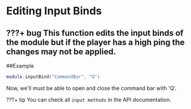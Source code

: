 # Editing Input Binds
???+ bug
    This function edits the input binds of the module but if the player has a high ping the changes may not be applied.
---

##Example
```lua
module.inputBind("CommandBar", "Q")
```
Now, we'll must be able to open and close the command bar with 'Q'. 

???+ tip
    You can check all `input methods` in the API documentation.